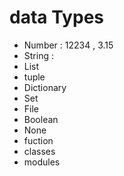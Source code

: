 # data Types

- Number : 12234 , 3.15 
- String : 
- List
- tuple
- Dictionary
- Set
- File
- Boolean
- None
- fuction
- classes
- modules
